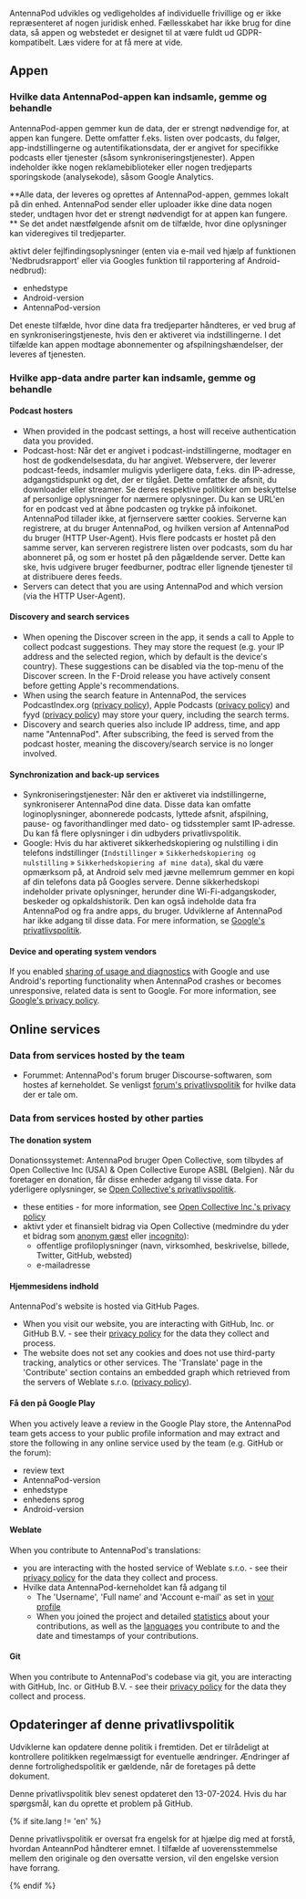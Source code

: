 AntennaPod udvikles og vedligeholdes af individuelle frivillige og er ikke repræsenteret af nogen juridisk enhed. Fællesskabet har ikke brug for dine data, så appen og webstedet er designet til at være fuldt ud GDPR-kompatibelt. Læs videre for at få mere at vide.

## Appen

### Hvilke data AntennaPod-appen kan indsamle, gemme og behandle

AntennaPod-appen gemmer kun de data, der er strengt nødvendige for, at appen kan fungere. Dette omfatter f.eks. listen over podcasts, du følger, app-indstillingerne og autentifikationsdata, der er angivet for specifikke podcasts eller tjenester (såsom synkroniseringstjenester). Appen indeholder ikke nogen reklamebiblioteker eller nogen tredjeparts sporingskode (analysekode), såsom Google Analytics.

**Alle data, der leveres og oprettes af AntennaPod-appen, gemmes lokalt på din enhed. AntennaPod sender eller uploader ikke dine data nogen steder, undtagen hvor det er strengt nødvendigt for at appen kan fungere. ** Se det andet næstfølgende afsnit om de tilfælde, hvor dine oplysninger kan videregives til tredjeparter.

aktivt deler fejlfindingsoplysninger (enten via e-mail ved hjælp af funktionen 'Nedbrudsrapport' eller via Googles funktion til rapportering af Android-nedbrud):

- enhedstype
- Android-version
- AntennaPod-version

Det eneste tilfælde, hvor dine data fra tredjeparter håndteres, er ved brug af en synkroniseringstjeneste, hvis den er aktiveret via indstillingerne. I det tilfælde kan appen modtage abonnementer og afspilningshændelser, der leveres af tjenesten.

### Hvilke app-data andre parter kan indsamle, gemme og behandle

#### Podcast hosters

- When provided in the podcast settings, a host will receive authentication data you provided.
- Podcast-host: Når det er angivet i podcast-indstillingerne, modtager en host de godkendelsesdata, du har angivet. Webservere, der leverer podcast-feeds, indsamler muligvis yderligere data, f.eks. din IP-adresse, adgangstidspunkt og det, der er tilgået. Dette omfatter de afsnit, du downloader eller streamer. Se deres respektive politikker om beskyttelse af personlige oplysninger for nærmere oplysninger. Du kan se URL'en for en podcast ved at åbne podcasten og trykke på infoikonet. AntennaPod tillader ikke, at fjernservere sætter cookies. Serverne kan registrere, at du bruger AntennaPod, og hvilken version af AntennaPod du bruger (HTTP User-Agent). Hvis flere podcasts er hostet på den samme server, kan serveren registrere listen over podcasts, som du har abonneret på, og som er hostet på den pågældende server. Dette kan ske, hvis udgivere bruger feedburner, podtrac eller lignende tjenester til at distribuere deres feeds.
- Servers can detect that you are using AntennaPod and which version (via the HTTP User-Agent).

#### Discovery and search services

- When opening the Discover screen in the app, it sends a call to Apple to collect podcast suggestions. They may store the request (e.g. your IP address and the selected region, which by default is the device's country). These suggestions can be disabled via the top-menu of the Discover screen. In the F-Droid release you have actively consent before getting Apple's recommendations.
- When using the search feature in AntennaPod, the services PodcastIndex.org ([privacy policy](https://github.com/Podcastindex-org/legal/blob/main/PrivacyPolicy.md)), Apple Podcasts ([privacy policy](https://www.apple.com/legal/privacy/en-ww/)) and fyyd ([privacy policy](https://fyyd.de/privacy)) may store your query, including the search terms.
- Discovery and search queries also include IP address, time, and app name "AntennaPod". After subscribing, the feed is served from the podcast hoster, meaning the discovery/search service is no longer involved.

#### Synchronization and back-up services

- Synkroniseringstjenester: Når den er aktiveret via indstillingerne, synkroniserer AntennaPod dine data. Disse data kan omfatte loginoplysninger, abonnerede podcasts, lyttede afsnit, afspilning, pause- og favorithandlinger med dato- og tidsstempler samt IP-adresse. Du kan få flere oplysninger i din udbyders privatlivspolitik.
- Google: Hvis du har aktiveret sikkerhedskopiering og nulstilling i din telefons indstillinger (`Indstillinger` » `Sikkerhedskopiering og nulstilling` » `Sikkerhedskopiering af mine data`), skal du være opmærksom på, at Android selv med jævne mellemrum gemmer en kopi af din telefons data på Googles servere. Denne sikkerhedskopi indeholder private oplysninger, herunder dine Wi-Fi-adgangskoder, beskeder og opkaldshistorik. Den kan også indeholde data fra AntennaPod og fra andre apps, du bruger. Udviklerne af AntennaPod har ikke adgang til disse data. For mere information, se [Google's privatlivspolitik](https://policies.google.com).

#### Device and operating system vendors

If you enabled [sharing of usage and diagnostics](https://support.google.com/accounts/answer/6078260) with Google and use Android's reporting functionality when AntennaPod crashes or becomes unresponsive, related data is sent to Google. For more information, see [Google's privacy policy](https://policies.google.com).

## Online services

### Data from services hosted by the team

- Forummet: AntennaPod's forum bruger Discourse-softwaren, som hostes af kerneholdet. Se venligst [forum's privatlivspolitik](https://forum.antennapod.org/privacy) for hvilke data der er tale om.

### Data from services hosted by other parties

#### The donation system

Donationssystemet: AntennaPod bruger Open Collective, som tilbydes af Open Collective Inc (USA) & Open Collective Europe ASBL (Belgien). Når du foretager en donation, får disse enheder adgang til visse data. For yderligere oplysninger, se [Open Collective's privatlivspolitik](https://opencollective.com/privacypolicy).

- these entities - for more information, see [Open Collective Inc.'s privacy policy](https://opencollective.com/privacypolicy)
- aktivt yder et finansielt bidrag via Open Collective (medmindre du yder et bidrag som [anonym gæst](https://docs.opencollective.com/help/financial-contributors/payments#contributing-as-a-guest) eller [incognito](https://docs.opencollective.com/help/financial-contributors/payments#select-a-contributor)):
   - offentlige profiloplysninger (navn, virksomhed, beskrivelse, billede, Twitter, GitHub, websted)
   - e-mailadresse

#### Hjemmesidens indhold

AntennaPod's website is hosted via GitHub Pages.

- When you visit our website, you are interacting with GitHub, Inc. or GitHub B.V. - see their [privacy policy](https://docs.github.com/en/site-policy/privacy-policies/github-general-privacy-statement) for the data they collect and process.
- The website does not set any cookies and does not use third-party tracking, analytics or other services. The 'Translate' page in the 'Contribute' section contains an embedded graph which retrieved from the servers of Weblate s.r.o. ([privacy policy](https://weblate.org/en-gb/privacy/)).

#### Få den på Google Play

When you actively leave a review in the Google Play store, the AntennaPod team gets access to your public profile information and may extract and store the following in any online service used by the team (e.g. GitHub or the forum):

- review text
- AntennaPod-version
- enhedstype
- enhedens sprog
- Android-version

#### Weblate

When you contribute to AntennaPod's translations:

- you are interacting with the hosted service of Weblate s.r.o. - see their [privacy policy](https://weblate.org/en-gb/privacy/) for the data they collect and process.
- Hvilke data AntennaPod-kerneholdet kan få adgang til
   - The 'Username', 'Full name' and 'Account e-mail' as set in [your profile](https://hosted.weblate.org/accounts/profile/#account)
   - When you joined the project and detailed [statistics](https://docs.weblate.org/en/latest/devel/reporting.html#stats) about your contributions, as well as the [languages](https://docs.weblate.org/en/latest/devel/reporting.html#credits) you contribute to and the date and timestamps of your contributions.

#### Git

When you contribute to AntennaPod's codebase via git, you are interacting with GitHub, Inc. or GitHub B.V. - see their [privacy policy](https://docs.github.com/en/site-policy/privacy-policies/github-general-privacy-statement) for the data they collect and process.

## Opdateringer af denne privatlivspolitik

Udviklerne kan opdatere denne politik i fremtiden. Det er tilrådeligt at kontrollere politikken regelmæssigt for eventuelle ændringer. Ændringer af denne fortrolighedspolitik er gældende, når de foretages på dette dokument.

Denne privatlivspolitik blev senest opdateret den 13-07-2024. Hvis du har spørgsmål, kan du oprette et problem på GitHub.

{% if site.lang != 'en' %}

Denne privatlivspolitik er oversat fra engelsk for at hjælpe dig med at forstå, hvordan AnteannPod håndterer emnet. I tilfælde af uoverensstemmelse mellem den originale og den oversatte version, vil den engelske version have forrang.

{% endif %}
